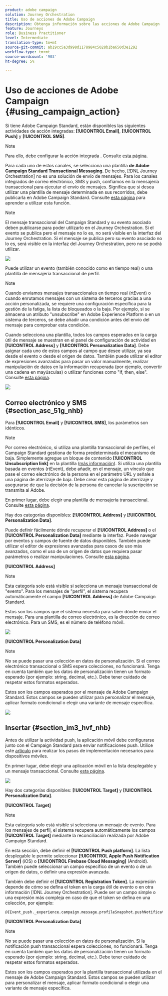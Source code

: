 ```yaml
---
product: adobe campaign
solution: Journey Orchestration
title: Uso de acciones de Adobe Campaign
description: Obtenga información sobre las acciones de Adobe Campaign
feature: Journeys
role: Business Practitioner
level: Intermediate
translation-type: tm+mt
source-git-commit: ab19cc5a3d998d1178984c5028b1ba650d3e1292
workflow-type: tm+mt
source-wordcount: '903'
ht-degree: 5%

---
```



# Uso de acciones de Adobe Campaign {#using_campaign_action}

Si tiene Adobe Campaign Standard, están disponibles las siguientes actividades de acción integradas: **[!UICONTROL Email]**, **[!UICONTROL Push]** y **[!UICONTROL SMS]**.

>[!NOTE]
>
>Para ello, debe configurar la acción integrada . Consulte [esta página](../action/working-with-adobe-campaign.md).

Para cada uno de estos canales, se selecciona una plantilla **de Adobe Campaign Standard Transactional Messaging**. De hecho, [!DNL Journey Orchestration] no es una solución de envío de mensajes. Para los canales integrados de correo electrónico, SMS y push, confiamos en la mensajería transaccional para ejecutar el envío de mensajes. Significa que si desea utilizar una plantilla de mensaje determinada en sus recorridos, debe publicarla en Adobe Campaign Standard. Consulte [esta página](https://docs.adobe.com/content/help/es-ES/campaign-standard/using/communication-channels/transactional-messaging/about-transactional-messaging.translate.html) para aprender a utilizar esta función.

>[!NOTE]
>
>El mensaje transaccional del Campaign Standard y su evento asociado deben publicarse para poder utilizarlo en el Journey Orchestration. Si el evento se publica pero el mensaje no lo es, no será visible en la interfaz del Journey Orchestration. Si el mensaje se publica pero su evento asociado no lo es, será visible en la interfaz del Journey Orchestration, pero no se podrá utilizar.

![](../assets/journey59.png)

Puede utilizar un evento (también conocido como en tiempo real) o una plantilla de mensajería transaccional de perfil.

>[!NOTE]
>
>Cuando enviamos mensajes transaccionales en tiempo real (rtEvent) o cuando enrutamos mensajes con un sistema de terceros gracias a una acción personalizada, se requiere una configuración específica para la gestión de la fatiga, la lista de bloqueados o la baja. Por ejemplo, si se almacena un atributo &quot;unsubscribe&quot; en Adobe Experience Platform o en un sistema de terceros, se debe añadir una condición antes del envío del mensaje para comprobar esta condición.

Cuando selecciona una plantilla, todos los campos esperados en la carga útil de mensaje se muestran en el panel de configuración de actividad en **[!UICONTROL Address]** y **[!UICONTROL Personalization Data]**. Debe asignar cada uno de estos campos al campo que desee utilizar, ya sea desde el evento o desde el origen de datos. También puede utilizar el editor de expresiones avanzadas para pasar un valor manualmente, realizar manipulación de datos en la información recuperada (por ejemplo, convertir una cadena en mayúsculas) o utilizar funciones como &quot;if, then, else&quot;. Consulte [esta página](../expression/expressionadvanced.md).

![](../assets/journey60.png)

## Correo electrónico y SMS {#section_asc_51g_nhb}

Para **[!UICONTROL Email]** y **[!UICONTROL SMS]**, los parámetros son idénticos.

>[!NOTE]
>
>Por correo electrónico, si utiliza una plantilla transaccional de perfiles, el Campaign Standard gestiona de forma predeterminada el mecanismo de baja. Simplemente agregue un bloque de contenido **[!UICONTROL Unsubscription link]** en la plantilla ([más información](https://docs.adobe.com/content/help/en/campaign-standard/using/communication-channels/transactional-messaging/about-transactional-messaging.html)). Si utiliza una plantilla basada en eventos (rtEvent), debe añadir, en el mensaje, un vínculo que pase el correo electrónico de la persona en el parámetro URL y señale a una página de aterrizaje de baja. Debe crear esta página de aterrizaje y asegurarse de que la decisión de la persona de cancelar la suscripción se transmita al Adobe.

En primer lugar, debe elegir una plantilla de mensajería transaccional. Consulte [esta página](../building-journeys/about-action-activities.md).

Hay dos categorías disponibles: **[!UICONTROL Address]** y **[!UICONTROL Personalization Data]**.

Puede definir fácilmente dónde recuperar el **[!UICONTROL Address]** o el **[!UICONTROL Personalization Data]** mediante la interfaz. Puede navegar por eventos y campos de fuente de datos disponibles. También puede utilizar el editor de expresiones avanzadas para casos de uso más avanzados, como el uso de un origen de datos que requiera pasar parámetros o realizar manipulaciones. Consulte [esta página](../expression/expressionadvanced.md).

**[!UICONTROL Address]**

>[!NOTE]
>
>Esta categoría solo está visible si selecciona un mensaje transaccional de &quot;evento&quot;. Para los mensajes de &quot;perfil&quot;, el sistema recupera automáticamente el campo **[!UICONTROL Address]** de Adobe Campaign Standard.

Estos son los campos que el sistema necesita para saber dónde enviar el mensaje. Para una plantilla de correo electrónico, es la dirección de correo electrónico. Para un SMS, es el número de teléfono móvil.

![](../assets/journey61.png)

**[!UICONTROL Personalization Data]**

>[!NOTE]
>
>No se puede pasar una colección en datos de personalización. Si el correo electrónico transaccional o SMS espera colecciones, no funcionará. Tenga en cuenta también que los datos de personalización tienen un formato esperado (por ejemplo: string, decimal, etc.). Debe tener cuidado de respetar estos formatos esperados.

Estos son los campos esperados por el mensaje de Adobe Campaign Standard. Estos campos se pueden utilizar para personalizar el mensaje, aplicar formato condicional o elegir una variante de mensaje específica.

![](../assets/journey62.png)

## Insertar {#section_im3_hvf_nhb}

Antes de utilizar la actividad push, la aplicación móvil debe configurarse junto con el Campaign Standard para enviar notificaciones push. Utilice este [artículo](https://helpx.adobe.com/es/campaign/kb/integrate-mobile-sdk.html) para realizar los pasos de implementación necesarios para dispositivos móviles.

En primer lugar, debe elegir una aplicación móvil en la lista desplegable y un mensaje transaccional. Consulte [esta página](../building-journeys/about-action-activities.md).

![](../assets/journey62bis.png)

Hay dos categorías disponibles: **[!UICONTROL Target]** y **[!UICONTROL Personalization Data]**.

**[!UICONTROL Target]**

>[!NOTE]
>
>Esta categoría solo está visible si selecciona un mensaje de evento. Para los mensajes de perfil, el sistema recupera automáticamente los campos **[!UICONTROL Target]** mediante la reconciliación realizada por Adobe Campaign Standard.

En esta sección, debe definir el **[!UICONTROL Push platform]**. La lista desplegable le permite seleccionar **[!UICONTROL Apple Push Notification Server]** (iOS) o **[!UICONTROL Firebase Cloud Messaging]** (Android). También puede seleccionar un campo específico de un evento o de un origen de datos, o definir una expresión avanzada.

También debe definir el **[!UICONTROL Registration Token]**. La expresión depende de cómo se defina el token en la carga útil de evento o en otra información [!DNL Journey Orchestration]. Puede ser un campo simple o una expresión más compleja en caso de que el token se defina en una colección, por ejemplo:

```
@{Event_push._experience.campaign.message.profileSnapshot.pushNotificationTokens.first().token}
```

**[!UICONTROL Personalization Data]**

>[!NOTE]
>
>No se puede pasar una colección en datos de personalización. Si la notificación push transaccional espera colecciones, no funcionará. Tenga en cuenta también que los datos de personalización tienen un formato esperado (por ejemplo: string, decimal, etc.). Debe tener cuidado de respetar estos formatos esperados.

Estos son los campos esperados por la plantilla transaccional utilizada en el mensaje de Adobe Campaign Standard. Estos campos se pueden utilizar para personalizar el mensaje, aplicar formato condicional o elegir una variante de mensaje específica.
